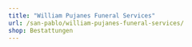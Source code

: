 ```yaml
---
title: "William Pujanes Funeral Services"
url: /san-pablo/william-pujanes-funeral-services/
shop: Bestattungen
---
```

